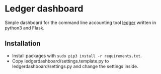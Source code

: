 # Ledger dashboard

Simple dashboard for the command line accounting tool [ledger][0] written in python3 and Flask.

## Installation

* Install packages with `sudo pip3 install -r requirements.txt`. 
* Copy ledgerdashboard/settings.template.py to
ledgerdashboard/settings.py and change the settings inside.


[0]:http://ledger-cli.org/

